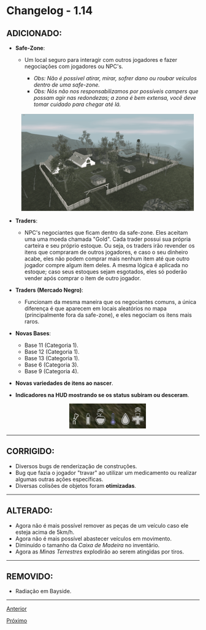 # Changelog - 1.14

## **ADICIONADO**:

- **Safe-Zone**:

  - Um local seguro para interagir com outros jogadores e fazer negociações com jogadores ou NPC's.

    - _Obs: Não é possível atirar, mirar, sofrer dano ou roubar veículos dentro de uma safe-zone._
    - _Obs: Nós não nos responsabilizamos por possíveis campers que possam agir nas redondezas; a zona é bem extensa, você deve tomar cuidado para chegar até lá._

  <br>

  <div align="center">
    <img src="./images/1.png" width=450 alt="Imagem da safe-zone"/>
  <div/>

- **Traders**:

  - NPC's negociantes que ficam dentro da safe-zone. Eles aceitam uma uma moeda chamada "Gold".
    Cada trader possui sua própria carteira e seu próprio estoque. Ou seja, os traders irão revender os itens que compraram de outros jogadores, e caso o seu dinheiro acabe, eles não podem comprar mais nenhum item até que outro jogador compre algum item deles. A mesma lógica é aplicada no estoque; caso seus estoques sejam esgotados, eles só poderão vender após comprar o item de outro jogador.

- **Traders (Mercado Negro)**:

  - Funcionam da mesma maneira que os negociantes comuns, a única diferença é que aparecem em locais aleatórios no mapa (principalmente fora da safe-zone), e eles negociam os itens mais raros.

- **Novas Bases**:

  - Base 11 (Categoria 1).
  - Base 12 (Categoria 1).
  - Base 13 (Categoria 1).
  - Base 6 (Categoria 3).
  - Base 9 (Categoria 4).

- **Novas variedades de itens ao nascer**.
- **Indicadores na HUD mostrando se os status subiram ou desceram**.
  <div align="center">
    <img src="./images/hud_stats.png" width=200 alt="Imagem da safe-zone"/>
  <div/>

---

## **CORRIGIDO**:

- Diversos bugs de renderização de construções.
- Bug que fazia o jogador "travar" ao utilizar um medicamento ou realizar algumas outras ações específicas.
- Diversas colisões de objetos foram **otimizadas**.

---

## **ALTERADO**:

- Agora não é mais possível remover as peças de um veículo caso ele esteja acima de 5km/h.
- Agora não é mais possível abastecer veículos em movimento.
- Diminuído o tamanho da _Caixa de Madeira_ no inventário.
- Agora as _Minas Terrestres_ explodirão ao serem atingidas por tiros.

---

## **REMOVIDO**:

- Radiação em Bayside.

---

[Anterior](https://google.com)

[Próximo](https://google.com)
